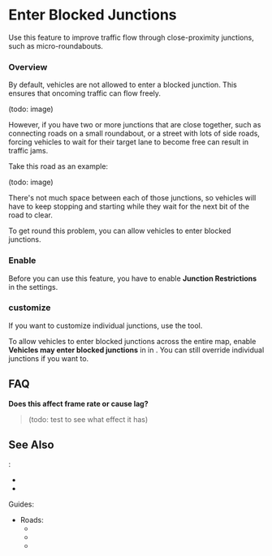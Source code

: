 # Enter Blocked Junctions

Use this feature to improve traffic flow through close-proximity junctions, such as micro-roundabouts.

### Overview

By default, vehicles are not allowed to enter a blocked junction. This ensures that oncoming traffic can flow freely.

(todo: image)

However, if you have two or more junctions that are close together, such as connecting roads on a small roundabout, or a
street with lots of side roads, forcing vehicles to wait for their target lane to become free can result in traffic
jams.

Take this road as an example:

(todo: image)

There's not much space between each of those junctions, so vehicles will have to keep stopping and starting while they
wait for the next bit of the road to clear.

To get round this problem, you can allow vehicles to enter blocked junctions.

### Enable

Before you can use this feature, you have to enable **Junction Restrictions** in the [](Maintenance.md)
settings.

### customize

If you want to customize individual junctions, use the [](Junction-Restrictions.md) tool.

To allow vehicles to enter blocked junctions across the entire map, enable **Vehicles may enter blocked junctions**
in [](Policies.md) in [](Settings.md). You can still override individual junctions if you want to.

## FAQ

**Does this affect frame rate or cause lag?**
> (todo: test to see what effect it has)

## See Also

[](Toolbar.md):

* [](Junction-Restrictions.md)
* [](Priority-Signs.md)

Guides:

* Roads:
    * [](High-Priority-Roads.md)
    * [](Priority-Routes.md)
    * [](Roundabouts.md)